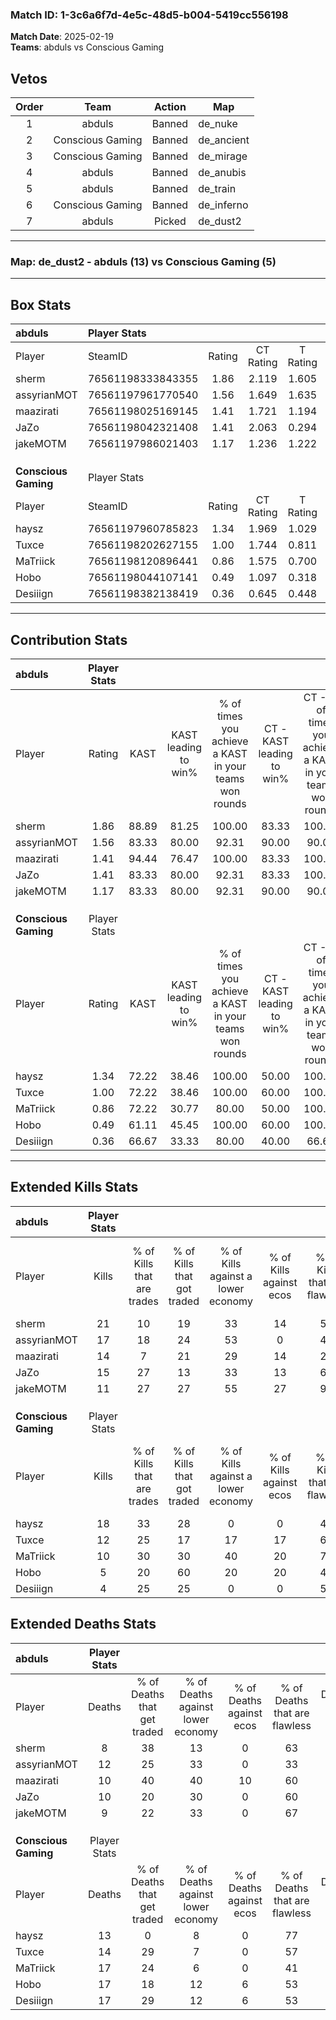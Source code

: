 ### Match ID: 1-3c6a6f7d-4e5c-48d5-b004-5419cc556198  
**Match Date**: 2025-02-19  
**Teams**: abduls vs Conscious Gaming  

## Vetos  

| Order | Team | Action | Map |
| :---: | :--: | :----: | --- |
| 1 | abduls | Banned | de_nuke |
| 2 | Conscious Gaming | Banned | de_ancient |
| 3 | Conscious Gaming | Banned | de_mirage |
| 4 | abduls | Banned | de_anubis |
| 5 | abduls | Banned | de_train |
| 6 | Conscious Gaming | Banned | de_inferno |
| 7 | abduls | Picked | de_dust2 |

---  

### **Map**: de_dust2 - abduls (13) vs Conscious Gaming (5)  
---  

## Box Stats  

| **abduls**           | Player Stats      |        |           |          |       |       |       |         |        |      |     |
| :- | :- | :-: | :-: | :-: | :-: | :-: | :-: | :-: | :-: | :-: | :-: |
| Player               | SteamID           | Rating | CT Rating | T Rating | KAST  |  ADR  | Kills | Assists | Deaths | K/D  | HS% |
| sherm                | 76561198333843355 |  1.86  |   2.119   |  1.605   | 88.89 | 108.9 |  21   |    5    |   8    | 2.63 | 66  |
| assyrianMOT          | 76561197961770540 |  1.56  |   1.649   |  1.635   | 83.33 | 115.4 |  17   |   10    |   12   | 1.42 | 52  |
| maazirati            | 76561198025169145 |  1.41  |   1.721   |  1.194   | 94.44 | 77.9  |  14   |    6    |   10   | 1.40 | 42  |
| JaZo                 | 76561198042321408 |  1.41  |   2.063   |  0.294   | 83.33 | 86.3  |  15   |    8    |   10   | 1.50 | 60  |
| jakeMOTM             | 76561197986021403 |  1.17  |   1.236   |  1.222   | 83.33 | 66.5  |  11   |    5    |   9    | 1.22 | 63  |
|                      |                   |        |           |          |       |       |       |         |        |      |     |
|                      |                   |        |           |          |       |       |       |         |        |      |     |
|                      |                   |        |           |          |       |       |       |         |        |      |     |
| **Conscious Gaming** | Player Stats      |        |           |          |       |       |       |         |        |      |     |
| Player               | SteamID           | Rating | CT Rating | T Rating | KAST  |  ADR  | Kills | Assists | Deaths | K/D  | HS% |
| haysz                | 76561197960785823 |  1.34  |   1.969   |  1.029   | 72.22 | 84.1  |  18   |    1    |   13   | 1.38 | 50  |
| Tuxce                | 76561198202627155 |  1.00  |   1.744   |  0.811   | 72.22 | 75.6  |  12   |    2    |   14   | 0.86 | 33  |
| MaTriick             | 76561198120896441 |  0.86  |   1.575   |  0.700   | 72.22 | 81.6  |  10   |    6    |   17   | 0.59 | 60  |
| Hobo                 | 76561198044107141 |  0.49  |   1.097   |  0.318   | 61.11 | 62.0  |   5   |    8    |   17   | 0.29 | 80  |
| Desiiign             | 76561198382138419 |  0.36  |   0.645   |  0.448   | 66.67 | 25.8  |   4   |    8    |   17   | 0.24 | 25  |
---  

## Contribution Stats  

| **abduls**           | Player Stats |       |                      |                                                        |                           |                                                             |                          |                                                            |
| :- | :-: | :-: | :-: | :-: | :-: | :-: | :-: | :-: |
| Player               |    Rating    | KAST  | KAST leading to win% | % of times you achieve a KAST in your teams won rounds | CT - KAST leading to win% | CT - % of times you achieve a KAST in your teams won rounds | T - KAST leading to win% | T - % of times you achieve a KAST in your teams won rounds |
| sherm                |     1.86     | 88.89 |        81.25         |                         100.00                         |           83.33           |                           100.00                            |          75.00           |                           100.00                           |
| assyrianMOT          |     1.56     | 83.33 |        80.00         |                         92.31                          |           90.00           |                            90.00                            |          60.00           |                           100.00                           |
| maazirati            |     1.41     | 94.44 |        76.47         |                         100.00                         |           83.33           |                           100.00                            |          60.00           |                           100.00                           |
| JaZo                 |     1.41     | 83.33 |        80.00         |                         92.31                          |           83.33           |                           100.00                            |          66.67           |                           66.67                            |
| jakeMOTM             |     1.17     | 83.33 |        80.00         |                         92.31                          |           90.00           |                            90.00                            |          60.00           |                           100.00                           |
|                      |              |       |                      |                                                        |                           |                                                             |                          |                                                            |
|                      |              |       |                      |                                                        |                           |                                                             |                          |                                                            |
|                      |              |       |                      |                                                        |                           |                                                             |                          |                                                            |
| **Conscious Gaming** | Player Stats |       |                      |                                                        |                           |                                                             |                          |                                                            |
| Player               |    Rating    | KAST  | KAST leading to win% | % of times you achieve a KAST in your teams won rounds | CT - KAST leading to win% | CT - % of times you achieve a KAST in your teams won rounds | T - KAST leading to win% | T - % of times you achieve a KAST in your teams won rounds |
| haysz                |     1.34     | 72.22 |        38.46         |                         100.00                         |           50.00           |                           100.00                            |          28.57           |                           100.00                           |
| Tuxce                |     1.00     | 72.22 |        38.46         |                         100.00                         |           60.00           |                           100.00                            |          25.00           |                           100.00                           |
| MaTriick             |     0.86     | 72.22 |        30.77         |                         80.00                          |           50.00           |                           100.00                            |          14.29           |                           50.00                            |
| Hobo                 |     0.49     | 61.11 |        45.45         |                         100.00                         |           60.00           |                           100.00                            |          33.33           |                           100.00                           |
| Desiiign             |     0.36     | 66.67 |        33.33         |                         80.00                          |           40.00           |                            66.67                            |          28.57           |                           100.00                           |
---  

## Extended Kills Stats  

| **abduls**           | Player Stats |                            |                            |                                    |                         |                              |                                 |                                       |                    |           |
| :- | :-: | :-: | :-: | :-: | :-: | :-: | :-: | :-: | :-: | :-: |
| Player               |    Kills     | % of Kills that are trades | % of Kills that got traded | % of Kills against a lower economy | % of Kills against ecos | % of Kills that are flawless | % of Kills that are close duels | % of Kills that are assisted by flash | Pistol Round Kills | AWP Kills |
| sherm                |      21      |             10             |             19             |                 33                 |           14            |              57              |                5                |                   5                   |         3          |     0     |
| assyrianMOT          |      17      |             18             |             24             |                 53                 |            0            |              47              |               18                |                   0                   |         3          |     0     |
| maazirati            |      14      |             7              |             21             |                 29                 |           14            |              29              |                0                |                   0                   |         1          |     0     |
| JaZo                 |      15      |             27             |             13             |                 33                 |           13            |              60              |                7                |                   0                   |         2          |     0     |
| jakeMOTM             |      11      |             27             |             27             |                 55                 |           27            |              91              |                0                |                   0                   |         1          |     1     |
|                      |              |                            |                            |                                    |                         |                              |                                 |                                       |                    |           |
|                      |              |                            |                            |                                    |                         |                              |                                 |                                       |                    |           |
|                      |              |                            |                            |                                    |                         |                              |                                 |                                       |                    |           |
| **Conscious Gaming** | Player Stats |                            |                            |                                    |                         |                              |                                 |                                       |                    |           |
| Player               |    Kills     | % of Kills that are trades | % of Kills that got traded | % of Kills against a lower economy | % of Kills against ecos | % of Kills that are flawless | % of Kills that are close duels | % of Kills that are assisted by flash | Pistol Round Kills | AWP Kills |
| haysz                |      18      |             33             |             28             |                 0                  |            0            |              44              |                6                |                   6                   |         4          |     1     |
| Tuxce                |      12      |             25             |             17             |                 17                 |           17            |              67              |                0                |                   8                   |         0          |     6     |
| MaTriick             |      10      |             30             |             30             |                 40                 |           20            |              70              |                0                |                   0                   |         0          |     0     |
| Hobo                 |      5       |             20             |             60             |                 20                 |           20            |              40              |               20                |                  20                   |         2          |     0     |
| Desiiign             |      4       |             25             |             25             |                 0                  |            0            |              50              |                0                |                   0                   |         0          |     0     |
## Extended Deaths Stats  

| **abduls**           | Player Stats |                             |                                   |                          |                               |                            |                           |               |
| :- | :-: | :-: | :-: | :-: | :-: | :-: | :-: | :-: |
| Player               |    Deaths    | % of Deaths that get traded | % of Deaths against lower economy | % of Deaths against ecos | % of Deaths that are flawless | % of Deaths that are close | % of Deaths while blinded | Deaths to AWP |
| sherm                |      8       |             38              |                13                 |            0             |              63               |             0              |            13             |       2       |
| assyrianMOT          |      12      |             25              |                33                 |            0             |              33               |             8              |             0             |       1       |
| maazirati            |      10      |             40              |                40                 |            10            |              60               |             0              |            10             |       1       |
| JaZo                 |      10      |             20              |                30                 |            0             |              60               |             0              |            10             |       1       |
| jakeMOTM             |      9       |             22              |                33                 |            0             |              67               |             11             |             0             |       2       |
|                      |              |                             |                                   |                          |                               |                            |                           |               |
|                      |              |                             |                                   |                          |                               |                            |                           |               |
|                      |              |                             |                                   |                          |                               |                            |                           |               |
| **Conscious Gaming** | Player Stats |                             |                                   |                          |                               |                            |                           |               |
| Player               |    Deaths    | % of Deaths that get traded | % of Deaths against lower economy | % of Deaths against ecos | % of Deaths that are flawless | % of Deaths that are close | % of Deaths while blinded | Deaths to AWP |
| haysz                |      13      |              0              |                 8                 |            0             |              77               |             0              |             8             |       0       |
| Tuxce                |      14      |             29              |                 7                 |            0             |              57               |             14             |             0             |       0       |
| MaTriick             |      17      |             24              |                 6                 |            0             |              41               |             6              |             0             |       1       |
| Hobo                 |      17      |             18              |                12                 |            6             |              53               |             12             |             0             |       0       |
| Desiiign             |      17      |             29              |                12                 |            6             |              53               |             0              |             0             |       0       |
